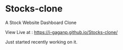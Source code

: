 # Stocks-clone

A Stock Website Dashboard Clone

View Live at : https://i-gaganp.github.io/Stocks-clone/

Just started recently working on it.

